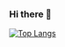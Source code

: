 ### Hi there 👋

[![Top Langs](https://github-readme-stats.vercel.app/api/top-langs/?username=plasmo310&layout=compact&langs_count=16
)](https://github.com/anuraghazra/github-readme-stats)
